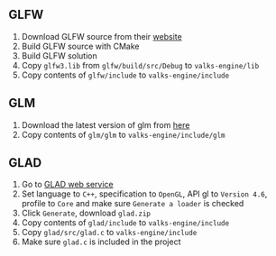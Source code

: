 ## GLFW
1. Download GLFW source from their [website](https://www.glfw.org)
2. Build GLFW source with CMake
3. Build GLFW solution
4. Copy `glfw3.lib` from `glfw/build/src/Debug` to `valks-engine/lib`
5. Copy contents of `glfw/include` to `valks-engine/include`

## GLM
1. Download the latest version of glm from [here](https://github.com/g-truc/glm/tags)
2. Copy contents of `glm/glm` to `valks-engine/include/glm`

## GLAD
1. Go to [GLAD web service](https://glad.dav1d.de)
2. Set language to `C++`, specification to `OpenGL`, API gl to `Version 4.6`, profile to `Core` and make sure `Generate a loader` is checked
3. Click `Generate`, download `glad.zip`
4. Copy contents of `glad/include` to `valks-engine/include`
5. Copy `glad/src/glad.c` to `valks-engine/include`
6. Make sure `glad.c` is included in the project
